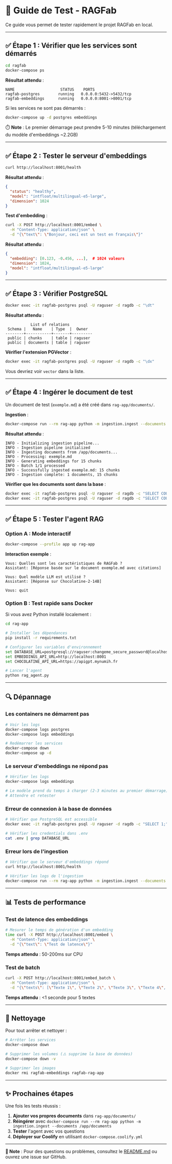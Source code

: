 # 🧪 Guide de Test - RAGFab

Ce guide vous permet de tester rapidement le projet RAGFab en local.

---

## ✅ Étape 1 : Vérifier que les services sont démarrés

```bash
cd ragfab
docker-compose ps
```

**Résultat attendu** :
```
NAME                    STATUS    PORTS
ragfab-postgres        running   0.0.0.0:5432->5432/tcp
ragfab-embeddings      running   0.0.0.0:8001->8001/tcp
```

Si les services ne sont pas démarrés :
```bash
docker-compose up -d postgres embeddings
```

⏱️ **Note** : Le premier démarrage peut prendre 5-10 minutes (téléchargement du modèle d'embeddings ~2.2GB)

---

## ✅ Étape 2 : Tester le serveur d'embeddings

```bash
curl http://localhost:8001/health
```

**Résultat attendu** :
```json
{
  "status": "healthy",
  "model": "intfloat/multilingual-e5-large",
  "dimension": 1024
}
```

**Test d'embedding** :
```bash
curl -X POST http://localhost:8001/embed \
  -H "Content-Type: application/json" \
  -d "{\"text\": \"Bonjour, ceci est un test en français\"}"
```

**Résultat attendu** :
```json
{
  "embedding": [0.123, -0.456, ...],  # 1024 valeurs
  "dimension": 1024,
  "model": "intfloat/multilingual-e5-large"
}
```

---

## ✅ Étape 3 : Vérifier PostgreSQL

```bash
docker exec -it ragfab-postgres psql -U raguser -d ragdb -c "\dt"
```

**Résultat attendu** :
```
           List of relations
 Schema |   Name    | Type  |  Owner
--------+-----------+-------+---------
 public | chunks    | table | raguser
 public | documents | table | raguser
```

**Vérifier l'extension PGVector** :
```bash
docker exec -it ragfab-postgres psql -U raguser -d ragdb -c "\dx"
```

Vous devriez voir `vector` dans la liste.

---

## ✅ Étape 4 : Ingérer le document de test

Un document de test (`exemple.md`) a été créé dans `rag-app/documents/`.

**Ingestion** :
```bash
docker-compose run --rm rag-app python -m ingestion.ingest --documents /app/documents
```

**Résultat attendu** :
```
INFO - Initializing ingestion pipeline...
INFO - Ingestion pipeline initialized
INFO - Ingesting documents from /app/documents...
INFO - Processing: exemple.md
INFO - Generating embeddings for 15 chunks
INFO - Batch 1/1 processed
INFO - Successfully ingested exemple.md: 15 chunks
INFO - Ingestion complete: 1 documents, 15 chunks
```

**Vérifier que les documents sont dans la base** :
```bash
docker exec -it ragfab-postgres psql -U raguser -d ragdb -c "SELECT COUNT(*) FROM documents;"
docker exec -it ragfab-postgres psql -U raguser -d ragdb -c "SELECT COUNT(*) FROM chunks;"
```

---

## ✅ Étape 5 : Tester l'agent RAG

### Option A : Mode interactif

```bash
docker-compose --profile app up rag-app
```

**Interaction exemple** :
```
Vous: Quelles sont les caractéristiques de RAGFab ?
Assistant: [Réponse basée sur le document exemple.md avec citations]

Vous: Quel modèle LLM est utilisé ?
Assistant: [Réponse sur Chocolatine-2-14B]

Vous: quit
```

### Option B : Test rapide sans Docker

Si vous avez Python installé localement :

```bash
cd rag-app

# Installer les dépendances
pip install -r requirements.txt

# Configurer les variables d'environnement
set DATABASE_URL=postgresql://raguser:changeme_secure_password@localhost:5432/ragdb
set EMBEDDINGS_API_URL=http://localhost:8001
set CHOCOLATINE_API_URL=https://apigpt.mynumih.fr

# Lancer l'agent
python rag_agent.py
```

---

## 🔍 Dépannage

### Les containers ne démarrent pas

```bash
# Voir les logs
docker-compose logs postgres
docker-compose logs embeddings

# Redémarrer les services
docker-compose down
docker-compose up -d
```

### Le serveur d'embeddings ne répond pas

```bash
# Vérifier les logs
docker-compose logs embeddings

# Le modèle prend du temps à charger (2-3 minutes au premier démarrage)
# Attendre et retester
```

### Erreur de connexion à la base de données

```bash
# Vérifier que PostgreSQL est accessible
docker exec -it ragfab-postgres psql -U raguser -d ragdb -c "SELECT 1;"

# Vérifier les credentials dans .env
cat .env | grep DATABASE_URL
```

### Erreur lors de l'ingestion

```bash
# Vérifier que le serveur d'embeddings répond
curl http://localhost:8001/health

# Vérifier les logs de l'ingestion
docker-compose run --rm rag-app python -m ingestion.ingest --documents /app/documents
```

---

## 📊 Tests de performance

### Test de latence des embeddings

```bash
# Mesurer le temps de génération d'un embedding
time curl -X POST http://localhost:8001/embed \
  -H "Content-Type: application/json" \
  -d "{\"text\": \"Test de latence\"}"
```

**Temps attendu** : 50-200ms sur CPU

### Test de batch

```bash
curl -X POST http://localhost:8001/embed_batch \
  -H "Content-Type: application/json" \
  -d "{\"texts\": [\"Texte 1\", \"Texte 2\", \"Texte 3\", \"Texte 4\", \"Texte 5\"]}"
```

**Temps attendu** : <1 seconde pour 5 textes

---

## 🧹 Nettoyage

Pour tout arrêter et nettoyer :

```bash
# Arrêter les services
docker-compose down

# Supprimer les volumes (⚠️ supprime la base de données)
docker-compose down -v

# Supprimer les images
docker rmi ragfab-embeddings ragfab-rag-app
```

---

## ✨ Prochaines étapes

Une fois les tests réussis :

1. **Ajouter vos propres documents** dans `rag-app/documents/`
2. **Réingérer** avec `docker-compose run --rm rag-app python -m ingestion.ingest --documents /app/documents`
3. **Tester** l'agent avec vos questions
4. **Déployer sur Coolify** en utilisant `docker-compose.coolify.yml`

---

**📝 Note** : Pour des questions ou problèmes, consultez le [README.md](README.md) ou ouvrez une issue sur GitHub.
